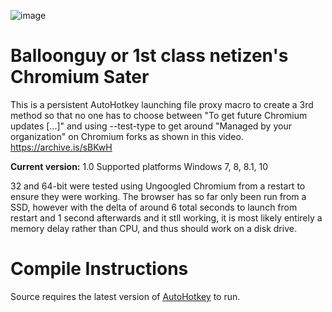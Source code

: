 ![image](https://github.com/balloonguy/ChromiumSater/assets/4008588/06e82906-ef1c-421d-8341-7fbdd6be3a18)

# Balloonguy or 1st class netizen's Chromium Sater
This is a persistent AutoHotkey launching file proxy macro to create a 3rd method so that no one has to choose between "To get future Chromium updates [...]" and using --test-type to get around "Managed by your organization" on Chromium forks as shown in this video.
https://archive.is/sBKwH


**Current version:** 1.0
Supported platforms
Windows 7, 8, 8.1, 10

32 and 64-bit were tested using Ungoogled Chromium from a restart to ensure they were working. The browser has so far only been run from a SSD, however with the delta of around 6 total seconds to launch from restart and 1 second afterwards and it stll working, it is most likely entirely a memory delay rather than CPU, and thus should work on a disk drive.

# Compile Instructions

Source requires the latest version of [AutoHotkey](https://www.autohotkey.com/) to run.
